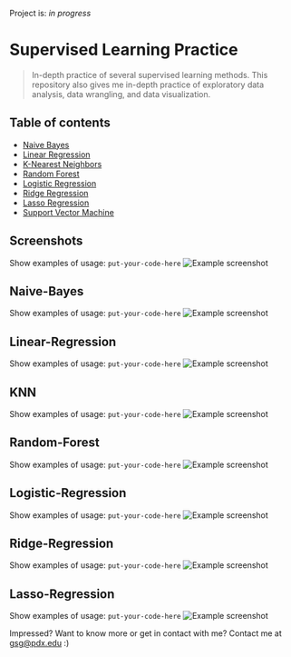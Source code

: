 Project is: _in progress_

# Supervised Learning Practice
> In-depth practice of several supervised learning methods. This repository also gives me in-depth practice of exploratory data analysis, data wrangling, and 
> data visualization. 

## Table of contents
* [Naive Bayes](#NaiveBayes)
* [Linear Regression](#LinearRegression)
* [K-Nearest Neighbors](#KNN)
* [Random Forest](#Random-Forest)
* [Logistic Regression](#Logistic-Regression)
* [Ridge Regression](#Ridge-Regression)
* [Lasso Regression](#Lasso-Regression)
* [Support Vector Machine](#Support-Vector-Machine)

## Screenshots
Show examples of usage:
`put-your-code-here`
![Example screenshot](./img/screenshot.png)

## Naive-Bayes
Show examples of usage:
`put-your-code-here`
![Example screenshot](./img/screenshot.png)

## Linear-Regression
Show examples of usage:
`put-your-code-here`
![Example screenshot](./img/screenshot.png)

## KNN
Show examples of usage:
`put-your-code-here`
![Example screenshot](./img/screenshot.png)


## Random-Forest 
Show examples of usage:
`put-your-code-here`
![Example screenshot](./img/screenshot.png)

## Logistic-Regression
Show examples of usage:
`put-your-code-here`
![Example screenshot](./img/screenshot.png)

## Ridge-Regression
Show examples of usage:
`put-your-code-here`
![Example screenshot](./img/screenshot.png)

## Lasso-Regression
Show examples of usage:
`put-your-code-here`
![Example screenshot](./img/screenshot.png)


Impressed? Want to know more or get in contact with me? Contact me at gsg@pdx.edu :) 
